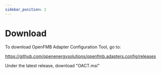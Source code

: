```yaml
---
sidebar_position: 2
---
```


# Download

To download OpenFMB Adapter Configuration Tool, go to:

https://github.com/openenergysolutions/openfmb.adapters.config/releases

Under the latest release, download "OACT.msi"